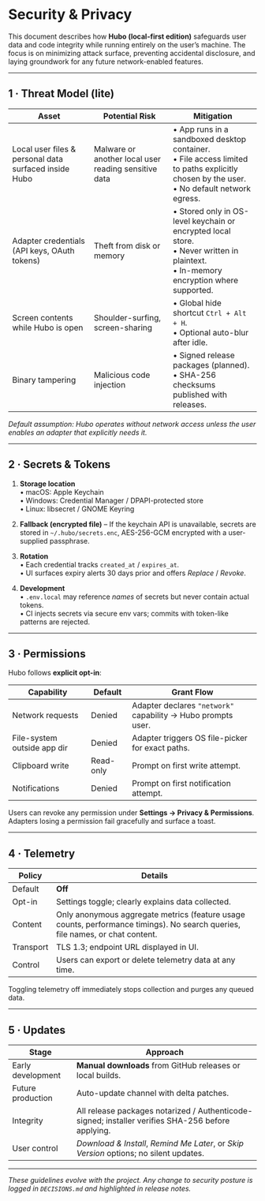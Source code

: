 # Security & Privacy

This document describes how **Hubo (local-first edition)** safeguards user data and code integrity while running entirely on the user’s machine. The focus is on minimizing attack surface, preventing accidental disclosure, and laying groundwork for any future network-enabled features.

---

## 1 · Threat Model (lite)

| Asset | Potential Risk | Mitigation |
|-------|----------------|------------|
| Local user files & personal data surfaced inside Hubo | Malware or another local user reading sensitive data | • App runs in a sandboxed desktop container.<br>• File access limited to paths explicitly chosen by the user.<br>• No default network egress. |
| Adapter credentials (API keys, OAuth tokens) | Theft from disk or memory | • Stored only in OS-level keychain or encrypted local store.<br>• Never written in plaintext.<br>• In-memory encryption where supported. |
| Screen contents while Hubo is open | Shoulder-surfing, screen-sharing | • Global hide shortcut `Ctrl + Alt + H`.<br>• Optional auto-blur after idle. |
| Binary tampering | Malicious code injection | • Signed release packages (planned).<br>• SHA-256 checksums published with releases. |

_Default assumption: Hubo operates without network access unless the user enables an adapter that explicitly needs it._

---

## 2 · Secrets & Tokens

1. **Storage location**  
   • macOS: Apple Keychain  
   • Windows: Credential Manager / DPAPI-protected store  
   • Linux: libsecret / GNOME Keyring  

2. **Fallback (encrypted file)** – If the keychain API is unavailable, secrets are stored in `~/.hubo/secrets.enc`, AES-256-GCM encrypted with a user-supplied passphrase.

3. **Rotation**  
   • Each credential tracks `created_at` / `expires_at`.  
   • UI surfaces expiry alerts 30 days prior and offers *Replace* / *Revoke*.  

4. **Development**  
   • `.env.local` may reference *names* of secrets but never contain actual tokens.  
   • CI injects secrets via secure env vars; commits with token-like patterns are rejected.

---

## 3 · Permissions

Hubo follows **explicit opt-in**:

| Capability | Default | Grant Flow |
|------------|---------|-----------|
| Network requests | Denied | Adapter declares `"network"` capability → Hubo prompts user. |
| File-system outside app dir | Denied | Adapter triggers OS file-picker for exact paths. |
| Clipboard write | Read-only | Prompt on first write attempt. |
| Notifications | Denied | Prompt on first notification attempt. |

Users can revoke any permission under **Settings → Privacy & Permissions**. Adapters losing a permission fail gracefully and surface a toast.

---

## 4 · Telemetry

| Policy | Details |
|--------|---------|
| Default | **Off** |
| Opt-in | Settings toggle; clearly explains data collected. |
| Content | Only anonymous aggregate metrics (feature usage counts, performance timings). No search queries, file names, or chat content. |
| Transport | TLS 1.3; endpoint URL displayed in UI. |
| Control | Users can export or delete telemetry data at any time. |

Toggling telemetry off immediately stops collection and purges any queued data.

---

## 5 · Updates

| Stage | Approach |
|-------|----------|
| Early development | **Manual downloads** from GitHub releases or local builds. |
| Future production | Auto-update channel with delta patches. |
| Integrity | All release packages notarized / Authenticode-signed; installer verifies SHA-256 before applying. |
| User control | *Download & Install*, *Remind Me Later*, or *Skip Version* options; no silent updates. |

---

_These guidelines evolve with the project. Any change to security posture is logged in `DECISIONS.md` and highlighted in release notes._

